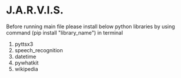 # J.A.R.V.I.S.

Before running main file please install below python libraries
by using command (pip install "library_name") in terminal
1. pyttsx3 
2. speech_recognition
3. datetime
4. pywhatkit
5. wikipedia
